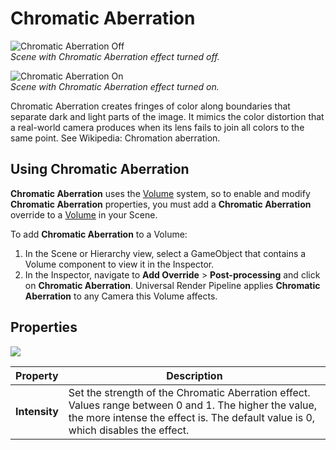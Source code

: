 # Chromatic Aberration

![Chromatic Aberration Off](Images/AssetShots/PostProcessing/chromatic-aberration-off.png)
<br/>_Scene with Chromatic Aberration effect turned off._

![Chromatic Aberration On](Images/AssetShots/PostProcessing/chromatic-aberration.png)
<br/>_Scene with Chromatic Aberration effect turned on._

Chromatic Aberration creates fringes of color along boundaries that separate dark and light parts of the image. It mimics the color distortion that a real-world camera produces when its lens fails to join all colors to the same point. See Wikipedia: Chromation aberration.

## Using Chromatic Aberration

**Chromatic Aberration** uses the [Volume](Volumes.md) system, so to enable and modify **Chromatic Aberration** properties, you must add a **Chromatic Aberration** override to a [Volume](Volumes.md) in your Scene.

To add **Chromatic Aberration** to a Volume:

1. In the Scene or Hierarchy view, select a GameObject that contains a Volume component to view it in the Inspector.
2. In the Inspector, navigate to **Add Override** &gt; **Post-processing** and click on **Chromatic Aberration**. Universal Render Pipeline applies **Chromatic Aberration** to any Camera this Volume affects.

## Properties

![](Images/Inspectors/ChromaticAberration.png)

| **Property**  | **Description**                                              |
| ------------- | ------------------------------------------------------------ |
| **Intensity** | Set the strength of the Chromatic Aberration effect. Values range between 0 and 1. The higher the value, the more intense the effect is. The default value is 0, which disables the effect. |
